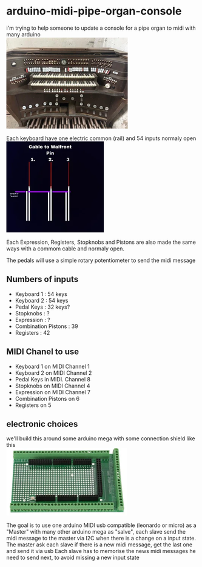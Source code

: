 # arduino-midi-pipe-organ-console

i'm trying to help someone to update a console for a pipe organ  to midi with many arduino  
![schema principe](https://github.com/glloq/arduino-midi-pipe-organ-console/blob/main/console.png)

Each keyboard have one electric common (rail) and 54 inputs normaly open  
![schema principe](https://github.com/glloq/arduino-midi-pipe-organ-console/blob/main/keys.png)

Each Expression, Registers, Stopknobs and Pistons are also made the same ways with a commom cable and normaly open.

The pedals will use a simple rotary potentiometer to send the midi message


## Numbers of inputs 

- Keyboard 1 : 54 keys 
- Keyboard 2 : 54 keys 
- Pedal Keys  : 32 keys?
- Stopknobs : ?
- Expression : ?
- Combination Pistons : 39 
- Registers  : 42 

## MIDI Chanel to use

- Keyboard 1 on MIDI Channel 1
- Keyboard 2 on MIDI Channel 2
- Pedal Keys in MIDI. Channel 8
- Stopknobs on MIDI Channel 4
- Expression on MIDI Channel 7
- Combination Pistons on 6
- Registers on 5

## electronic choices

we'll build this around some arduino mega with some connection shield like this  
![schema principe](https://github.com/glloq/arduino-midi-pipe-organ-console/blob/main/shield%20mega.png)

The goal is to use one arduino MIDI usb compatible (leonardo or micro)  as a "Master" with many other arduino mega as "salve", each slave send the midi message to the master via I2C when there is a change on a input state.  
The master ask each slave if there is a new midi message, get the last one and send it via usb
Each slave has to memorise the news midi messages he need to send next, to avoid missing a new input state 




